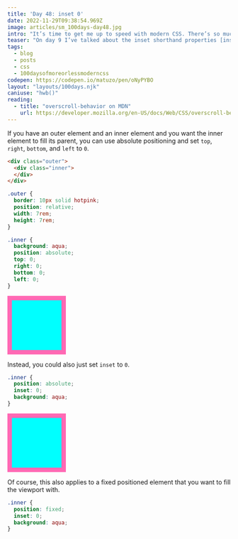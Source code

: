 ```yaml
---
title: 'Day 48: inset 0'
date: 2022-11-29T09:38:54.969Z
image: articles/sm_100days-day48.jpg
intro: "It’s time to get me up to speed with modern CSS. There’s so much new in CSS that I know too little about. To change that I’ve started [#100DaysOfMoreOrLessModernCSS](/blog/2022/100-days-of-more-or-less-modern-css/). Why more or less modern CSS? Because some topics will be about cutting-edge features, while other stuff has been around for quite a while already, but I just have little to no experience with it."
teaser: "On day 9 I’ve talked about the inset shorthand properties [inset, inset-inline, and inset-block](/blog/2022/100daysof-day9/). I don’t believe that I will need those often, but `inset` can come in handy when you want one element to fill another element entirely."
tags:
  - blog
  - posts
  - css
  - 100daysofmoreorlessmoderncss
codepen: https://codepen.io/matuzo/pen/oNyPYBO
layout: "layouts/100days.njk"
caniuse: "hwb()"
reading:
  - title: "overscroll-behavior on MDN"
    url: https://developer.mozilla.org/en-US/docs/Web/CSS/overscroll-behavior
---
```

If you have an outer element and an inner element and you want the inner element to fill its parent, you can use absolute positioning and set `top`, `right`, `bottom`, and `left` to `0`.

```html
<div class="outer">
  <div class="inner">
  </div>
</div>
```

<style>
  .outer {
  border: 10px solid hotpink;
  position: relative;
  width: 7rem;
  height: 7rem;
}

.inner {
  background: aqua;
  position: absolute;
  top: 0;
  right: 0;
  bottom: 0;
  left: 0;
}

.inner2 {
  position: absolute;
  inset: 0;
  background: aqua;
}
</style>

```css
.outer {
  border: 10px solid hotpink;
  position: relative;
  width: 7rem;
  height: 7rem;
}

.inner {
  background: aqua;
  position: absolute;
  top: 0;
  right: 0;
  bottom: 0;
  left: 0;
}
```

<div class="outer">
  <div class="inner">
  </div>
</div>

Instead, you could also just set `inset` to `0`.

```css
.inner {
  position: absolute;
  inset: 0;
  background: aqua;
}
```

<div class="outer">
  <div class="inner2">
  </div>
</div>

Of course, this also applies to a fixed positioned element that you want to fill the viewport with.

```css
.inner {
  position: fixed;
  inset: 0;
  background: aqua;
}
```

